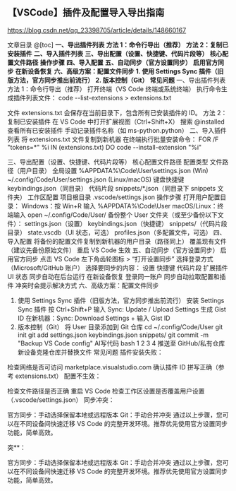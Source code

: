## 【VSCode】插件及配置导入导出指南

https://blog.csdn.net/qq_23398705/article/details/148660167

文章目录
@[toc]
**一、导出插件列表**
**方法 1：命令行导出（推荐）**
**方法 2：复制已安装插件**
**二、导入插件列表**
**三、导出配置（设置、快捷键、代码片段等）**
**核心配置文件路径**
**操作步骤**
**四、导入配置**
**五、自动同步（官方设置同步）**
**启用官方同步**
**在新设备恢复**
**六、高级方案：配置文件同步**
**1. 使用 Settings Sync 插件（旧版方法，官方同步推出前流行）**
**2. 版本控制（Git）**
**常见问题**
一、导出插件列表
方法 1：命令行导出（推荐）
打开终端（VS Code 终端或系统终端）
执行命令生成插件列表文件：
code --list-extensions > extensions.txt

文件 extensions.txt 会保存在当前目录下，包含所有已安装插件的 ID。
方法 2：复制已安装插件
在 VS Code 中打开扩展视图（Ctrl+Shift+X）
搜索 @installed 查看所有已安装插件
手动记录插件名称（如 ms-python.python）
二、导入插件列表
将 extensions.txt 文件复制到新机器
在终端执行批量安装命令：
FOR /F "tokens=*" %i IN (extensions.txt) DO code --install-extension "%i"

三、导出配置（设置、快捷键、代码片段等）
核心配置文件路径
配置类型	文件路径（用户目录）
全局设置	%APPDATA%\Code\User\settings.json (Win)
~/.config/Code/User/settings.json (Linux/macOS)
键盘快捷键	keybindings.json（同目录）
代码片段	snippets/*.json（同目录下 snippets 文件夹）
工作区配置	项目根目录 .vscode/settings.json
操作步骤
打开用户配置目录：
Windows：按 Win+R 输入 %APPDATA%\Code\User
macOS/Linux：终端输入 open ~/.config/Code/User/
备份整个 User 文件夹（或至少备份以下文件）：
settings.json（设置）
keybindings.json（快捷键）
snippets/（代码片段目录）
state.vscdb（UI 状态，可选）
profiles.json（多配置文件，可选）
四、导入配置
将备份的配置文件复制到新机器的用户目录（路径同上）
覆盖现有文件（建议先备份原始文件）
重启 VS Code 生效
五、自动同步（官方设置同步）
启用官方同步
点击 VS Code 左下角齿轮图标 > “打开设置同步”
选择登录方式（Microsoft/GitHub 账户）
选择要同步的内容：
设置
快捷键
代码片段
扩展插件
UI 状态
同步自动在后台运行
在新设备恢复
登录同一账户
同步自动拉取配置和插件
冲突时会提示解决方式
六、高级方案：配置文件同步
1. 使用 Settings Sync 插件（旧版方法，官方同步推出前流行）
安装 Settings Sync 插件
按 Ctrl+Shift+P 输入 Sync: Update / Upload Settings 生成 Gist ID
在新机器：Sync: Download Settings + 输入 Gist ID
2. 版本控制（Git）
将 User 目录添加到 Git 仓库
cd ~/.config/Code/User
git init
git add settings.json keybindings.json snippets/
git commit -m "Backup VS Code config"
AI写代码
bash
1
2
3
4
推送至 GitHub/私有仓库
新设备克隆仓库并替换文件
常见问题
插件安装失败：

检查网络是否可访问 marketplace.visualstudio.com
确认插件 ID 拼写正确（参考 extensions.txt）
配置不生效：

检查文件路径是否正确
重启 VS Code
检查工作区设置是否覆盖用户设置（.vscode/settings.json）
同步冲突：

官方同步：手动选择保留本地或远程版本
Git：手动合并冲突
通过以上步骤，您可以在不同设备间快速迁移 VS Code 的完整开发环境。推荐优先使用官方设置同步功能，简单高效。

突**：

官方同步：手动选择保留本地或远程版本
Git：手动合并冲突
通过以上步骤，您可以在不同设备间快速迁移 VS Code 的完整开发环境。推荐优先使用官方设置同步功能，简单高效。
